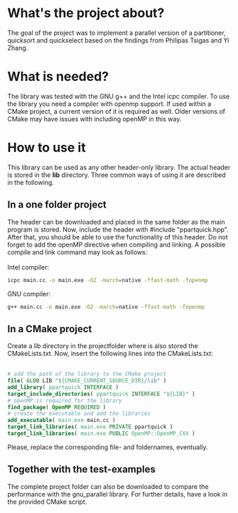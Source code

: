 # What's the project about?
The goal of the project was to implement a parallel version of a partitioner, quicksort and quickselect based on the findings from Philipas Tsigas and Yi Zhang.
# What is needed?
The library was tested with the GNU g++ and the Intel icpc compiler. To use the library you need a compiler with openmp support. If used within a CMake project, a current version of it is required as well. Older versions of CMake may have issues with including openMP in this way.
# How to use it
This library can be used as any other header-only library. The actual header is stored in the **lib** directory. Three common ways of using it are described in the following. 
## In a one folder project
The header can be downloaded and placed in the same folder as the main program is stored. Now, include the header with #include "ppartquick.hpp". After that, you should be able to use the functionality of this header. Do not forget to add the openMP directive when compiling and linking. A possible compile and link command 
may look as follows:<br/><br/>
Intel compiler:
```bash
icpc main.cc -o main.exe -O2 -march=native -ffast-math -fopenmp
```
GNU compiler:
```bash
g++ main.cc -o main.exe -O2 -march=native -ffast-math -fopenmp
```
## In a CMake project
Create a lib directory in the projectfolder where is also stored the CMakeLists.txt. Now, insert the following lines into the CMakeLists.txt:<br/><br/>
```cmake
# add the path of the library to the CMake project
file( GLOB LIB "${CMAKE_CURRENT_SOURCE_DIR}/lib" )
add_library( ppartquick INTERFACE )
target_include_directories( ppartquick INTERFACE "${LIB}" )
# openMP is required for the library
find_package( OpenMP REQUIRED )
# create the executable and add the libraries
add_executable( main.exe main.cc )
target_link_libraries( main.exe PRIVATE ppartquick )
target_link_libraries( main.exe PUBLIC OpenMP::OpenMP_CXX )
```
Please, replace the corresponding file- and foldernames, eventually.
## Together with the test-examples
The complete project folder can also be downloaded to compare the performance with the gnu_parallel library.
For further details, have a look in the provided CMake script.
